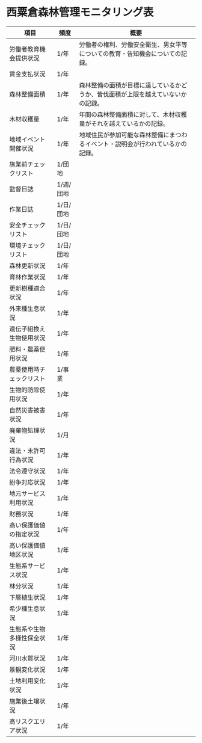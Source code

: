 # 西粟倉森林管理モニタリング表

|  項目  |  頻度  |  概要  |
| ---- | ---- | ---- |
|  労働者教育機会提供状況  |  1/年  |  労働者の権利、労働安全衛生、男女平等についての教育・告知機会についての記録。  |
|  賃金支払状況  |  1/年  |    |
|  森林整備面積  |  1/年  |  森林整備の面積が目標に達しているかどうか、皆伐面積が上限を越えていないかの記録。  |
|  木材収穫量  |  1/年  |  年間の森林整備面積に対して、木材収穫量がそれを越えているかの記録。  |
|  地域イベント開催状況  |  1/年  |  地域住民が参加可能な森林整備にまつわるイベント・説明会が行われているかの記録。  |
|  施業前チェックリスト  |  1/団地  |    |
|  監督日誌  |  1/週/団地  |    |
|  作業日誌  |  1/日/団地  |    |
|  安全チェックリスト  |  1/日/団地  |    |
|  環境チェックリスト  |  1/日/団地  |    |
|  森林更新状況  |  1/年  |    |
|  育林作業状況  |  1/年  |    |
|  更新樹種適合状況  |  1/年  |    |
|  外来種生息状況  |  1/年  |    |
|  遺伝子組換え生物使用状況  |  1/年  |    |
|  肥料・農薬使用状況  |  1/年  |    |
|  農薬使用時チェックリスト  |  1/事業  |    |
|  生物的防除使用状況  |  1/年  |    |
|  自然災害被害状況  |  1/年  |    |
|  廃棄物処理状況  |  1/月  |    |
|  違法・未許可行為状況  |  1/年  |    |
|  法令遵守状況  |  1/年  |    |
|  紛争対応状況  |  1/年  |    |
|  地元サービス利用状況  |  1/年  |    |
|  財務状況  |  1/年  |    |
|  高い保護価値の指定状況  |  1/年  |    |
|  高い保護価値地区状況  |  1/年  |    |
|  生態系サービス状況  |  1/年  |    |
|  林分状況  |  1/年  |    |
|  下層植生状況  |  1/年  |    |
|  希少種生息状況  |  1/年  |    |
|  生態系や生物多様性保全状況  |  1/年  |    |
|  河川水質状況  |  1/年  |    |
|  景観変化状況  |  1/年  |    |
|  土地利用変化状況  |  1/年  |    |
|  施業後土壌状況  |  1/年  |    |
|  高リスクエリア状況  |  1/年  |    |
